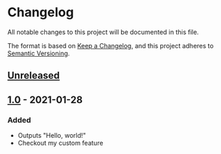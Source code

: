 # Changelog

All notable changes to this project will be documented in this file.

The format is based on [Keep a Changelog](https://keepachangelog.com/en/1.0.0/),
and this project adheres to [Semantic Versioning](https://semver.org/spec/v2.0.0.html).

## [Unreleased]

## [1.0] - 2021-01-28

### Added

-   Outputs "Hello, world!"
-   Checkout my custom feature

[Unreleased]: https://github.com/thomasdom/calculator/compare/1.0...HEAD

[1.0]: https://github.com/thomasdom/calculator/compare/89fbb54788426750c47c7a3241c58371bcb713d8...1.0
